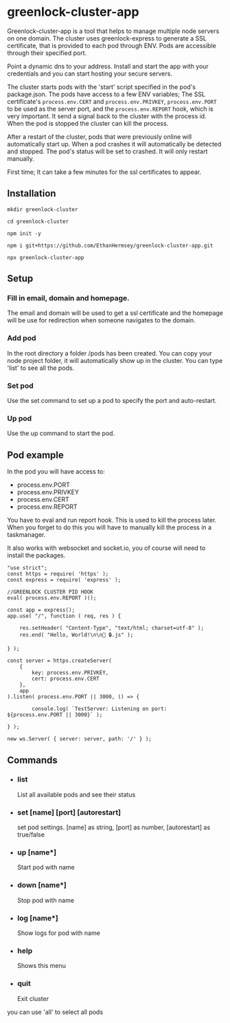 
# greenlock-cluster-app

Greenlock-cluster-app is a tool that helps to manage multiple node servers on one domain. 
The cluster uses greenlock-express to generate a SSL certificate, that is provided 
to each pod through ENV. Pods are accessible through their specified port.

Point a dynamic dns to your address. Install and start the app with your credentials and
you can start hosting your secure servers.

The cluster starts pods with the 'start' script specified in the pod's package.json. The 
pods have access to a few ENV variables; The SSL certificate's `process.env.CERT` and 
`process.env.PRIVKEY`, `process.env.PORT` to be used as the server port, and the 
`process.env.REPORT` hook, which is very important. It send a signal back to the cluster 
with the process id. When the pod is stopped the cluster can kill the process. 

After a restart of the cluster, pods that were previously online will automatically 
start up. When a pod crashes it will automatically be detected and stopped. The pod's
status will be set to crashed. It will only restart manually.

First time; It can take a few minutes for the ssl certificates to appear.



## Installation

`mkdir greenlock-cluster`

`cd greenlock-cluster`

`npm init -y`

`npm i git+https://github.com/EthanHermsey/greenlock-cluster-app.git`

`npx greenlock-cluster-app`


## Setup

### Fill in email, domain and homepage. 
The email and domain will be used to get a ssl certificate and the homepage 
will be use for redirection when someone navigates to the domain.

### Add pod
In the root directory a folder /pods has been created. You can copy your node
project folder, it will automatically show up in the cluster.
You can type 'list' to see all the pods.

### Set pod
Use the set command to set up a pod to specify the port and auto-restart.

### Up pod
Use the up command to start the pod.


## Pod example
In the pod you will have access to:
- process.env.PORT
- process.env.PRIVKEY
- process.env.CERT
- process.env.REPORT

You have to eval and run report hook. This is used to kill the process later.
When you forget to do this you will have to manually kill the process in 
a taskmanager.

It also works with websocket and socket.io, you of course will need to install 
the packages.

```
"use strict";
const https = require( 'https' );
const express = require( 'express' );

//GREENLOCK CLUSTER PID HOOK
eval( process.env.REPORT )();

const app = express();
app.use( "/", function ( req, res ) {

	res.setHeader( "Content-Type", "text/html; charset=utf-8" );
	res.end( "Hello, World!\n\n💚 🔒.js" );

} );

const server = https.createServer(
	{
		key: process.env.PRIVKEY,
		cert: process.env.CERT
	},
	app
).listen( process.env.PORT || 3000, () => {

		console.log( `TestServer: Listening on port: ${process.env.PORT || 3000}` );

} );

new ws.Server( { server: server, path: '/' } );
```


## Commands

- ### list                              
    List all available pods and see their status

- ### set  [name] [port] [autorestart]  
    set pod settings. [name] as string, [port] as number, [autorestart] as true/false

- ### up   [name*]                      
    Start pod with name

- ### down [name*]                      
    Stop pod with name

- ### log  [name*]                      
    Show logs for pod with name

- ### help                              
    Shows this menu
    
- ### quit                              
    Exit cluster


you can use 'all' to select all pods
